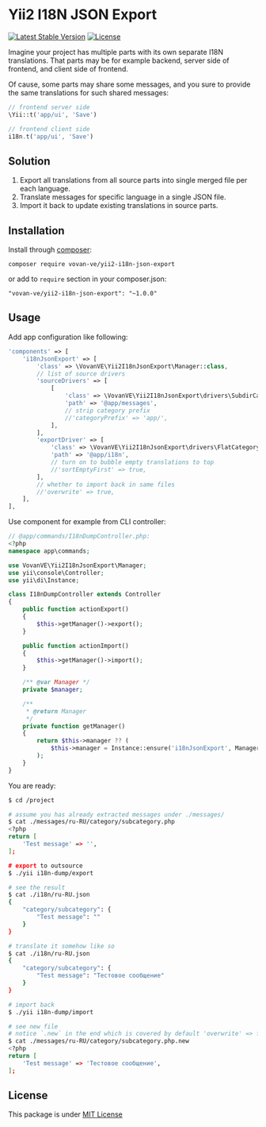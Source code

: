 Yii2 I18N JSON Export
=====================

[![Latest Stable Version](https://poser.pugx.org/vovan-ve/yii2-i18n-json-export/v/stable)](https://packagist.org/packages/vovan-ve/yii2-i18n-json-export)
[![License](https://poser.pugx.org/vovan-ve/yii2-i18n-json-export/license)](https://packagist.org/packages/vovan-ve/yii2-i18n-json-export)

Imagine your project has multiple parts with its own separate I18N translations.
That parts may be for example backend, server side of frontend, and client side of frontend.

Of cause, some parts may share some messages, and you sure to provide the same translations
for such shared messages:

```php
// frontend server side
\Yii::t('app/ui', 'Save')
```

```js
// frontend client side
i18n.t('app/ui', 'Save')
```

Solution
--------

1. Export all translations from all source parts into single merged file per each language.
1. Translate messages for specific language in a single JSON file.
1. Import it back to update existing translations in source parts.

Installation
------------

Install through [composer][]:

    composer require vovan-ve/yii2-i18n-json-export

or add to `require` section in your composer.json:

    "vovan-ve/yii2-i18n-json-export": "~1.0.0"

Usage
-----

Add app configuration like following:

```php
'components' => [
    'i18nJsonExport' => [
        'class' => \VovanVE\Yii2I18nJsonExport\Manager::class,
        // list of source drivers
        'sourceDrivers' => [
            [
                'class' => \VovanVE\Yii2I18nJsonExport\drivers\SubdirCategoryPhpDriver::class,
                'path' => '@app/messages',
                // strip category prefix
                //'categoryPrefix' => 'app/',
            ],
        ],
        'exportDriver' => [
            'class' => \VovanVE\Yii2I18nJsonExport\drivers\FlatCategoryDriver::class,
            'path' => '@app/i18n',
            // turn on to bubble empty translations to top
            //'sortEmptyFirst' => true,
        ],
        // whether to import back in same files
        //'overwrite' => true,
    ],
],
```

Use component for example from CLI controller:

```php
// @app/commands/I18nDumpController.php:
<?php
namespace app\commands;

use VovanVE\Yii2I18nJsonExport\Manager;
use yii\console\Controller;
use yii\di\Instance;

class I18nDumpController extends Controller
{
    public function actionExport()
    {
        $this->getManager()->export();
    }

    public function actionImport()
    {
        $this->getManager()->import();
    }

    /** @var Manager */
    private $manager;

    /**
     * @return Manager
     */
    private function getManager()
    {
        return $this->manager ?? (
            $this->manager = Instance::ensure('i18nJsonExport', Manager::class)
        );
    }
}
```

You are ready:

```sh
$ cd /project

# assume you has already extracted messages under ./messages/
$ cat ./messages/ru-RU/category/subcategory.php
<?php
return [
    'Test message' => '',
];

# export to outsource
$ ./yii i18n-dump/export

# see the result
$ cat ./i18n/ru-RU.json
{
    "category/subcategory": {
        "Test message": ""
    }
}

# translate it somehow like so
$ cat ./i18n/ru-RU.json
{
    "category/subcategory": {
        "Test message": "Тестовое сообщение"
    }
}

# import back
$ ./yii i18n-dump/import

# see new file
# notice `.new` in the end which is covered by default 'overwrite' => false in Manager
$ cat ./messages/ru-RU/category/subcategory.php.new
<?php
return [
    'Test message' => 'Тестовое сообщение',
];
```

License
-------

This package is under [MIT License][mit]


[composer]: http://getcomposer.org/
[mit]: https://opensource.org/licenses/MIT
